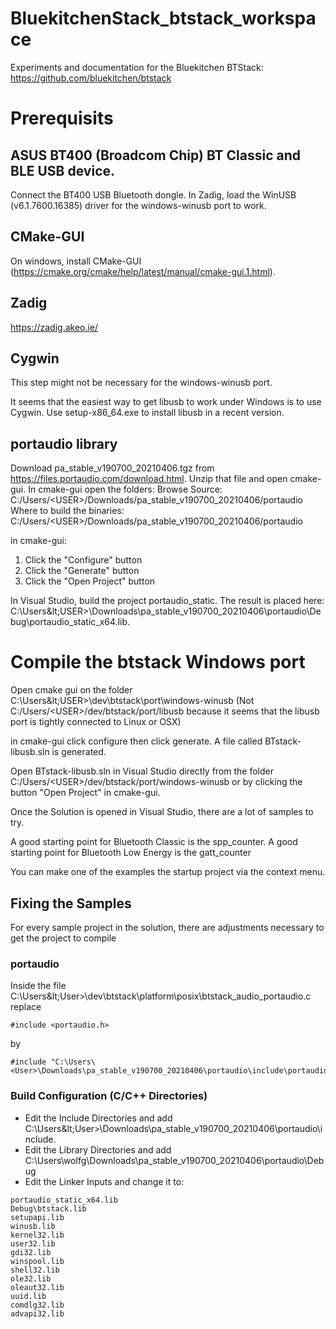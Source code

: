 # BluekitchenStack_btstack_workspace
Experiments and documentation for the Bluekitchen BTStack: https://github.com/bluekitchen/btstack

# Prerequisits

## ASUS BT400 (Broadcom Chip) BT Classic and BLE USB device.

Connect the BT400 USB Bluetooth dongle.
In Zadig, load the WinUSB (v6.1.7600.16385) driver for the windows-winusb port to work.

## CMake-GUI

On windows, install CMake-GUI (https://cmake.org/cmake/help/latest/manual/cmake-gui.1.html).

## Zadig

https://zadig.akeo.ie/

## Cygwin

This step might not be necessary for the windows-winusb port.

It seems that the easiest way to get libusb to work under Windows is to use Cygwin.
Use setup-x86_64.exe to install libusb in a recent version.

## portaudio library

Download pa_stable_v190700_20210406.tgz from https://files.portaudio.com/download.html.
Unzip that file and open cmake-gui.
In cmake-gui open the folders: Browse Source: C:/Users/&lt;USER&gt;/Downloads/pa_stable_v190700_20210406/portaudio
Where to build the binaries: C:/Users/&lt;USER&gt;/Downloads/pa_stable_v190700_20210406/portaudio

in cmake-gui:
1. Click the "Configure" button
2. Click the "Generate" button
3. Click the "Open Project" button

In Visual Studio, build the project portaudio_static.
The result is placed here: C:\Users\&lt;USER&gt;\Downloads\pa_stable_v190700_20210406\portaudio\Debug\portaudio_static_x64.lib.

# Compile the btstack Windows port

Open cmake gui on the folder C:\Users\&lt;USER&gt;\dev\btstack\port\windows-winusb 
(Not C:/Users/&lt;USER&gt;/dev/btstack/port/libusb because it seems that the libusb port is tightly connected to Linux or OSX)

in cmake-gui click configure then click generate. A file called BTstack-libusb.sln is generated.

Open BTstack-libusb.sln in Visual Studio directly from the folder C:/Users/&lt;USER&gt;/dev/btstack/port/windows-winusb
or by clicking the button "Open Project" in cmake-gui.

Once the Solution is opened in Visual Studio, there are a lot of samples to try.

A good starting point for Bluetooth Classic is the spp_counter.
A good starting point for Bluetooth Low Energy is the gatt_counter

You can make one of the examples the startup project via the context menu.

## Fixing the Samples

For every sample project in the solution, there are adjustments necessary to get the project to compile

### portaudio
Inside the file C:\Users\&lt;User&gt;\dev\btstack\platform\posix\btstack_audio_portaudio.c replace

```
#include <portaudio.h>
```

by

```
#include "C:\Users\<User>\Downloads\pa_stable_v190700_20210406\portaudio\include\portaudio.h"
```

### Build Configuration (C/C++ Directories)

* Edit the Include Directories and add C:\Users\&lt;User&gt;\Downloads\pa_stable_v190700_20210406\portaudio\include.
* Edit the Library Directories and add C:\Users\wolfg\Downloads\pa_stable_v190700_20210406\portaudio\Debug
* Edit the Linker Inputs and change it to:

```
portaudio_static_x64.lib
Debug\btstack.lib
setupapi.lib
winusb.lib
kernel32.lib
user32.lib
gdi32.lib
winspool.lib
shell32.lib
ole32.lib
oleaut32.lib
uuid.lib
comdlg32.lib
advapi32.lib
```




